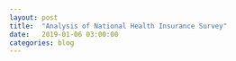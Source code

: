 ```yaml
---
layout: post
title:  "Analysis of National Health Insurance Survey"
date:   2019-01-06 03:00:00
categories: blog
---
```

